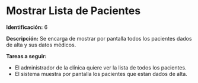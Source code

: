 # Mostrar Lista de Pacientes

**Identificación:** 6 

**Descripción:** Se encarga de mostrar por pantalla todos los pacientes dados de alta y sus datos médicos.

**Tareas a seguir:**

* El administrador de la clínica quiere ver la lista de todos los pacientes.
* El sistema muestra por pantalla los pacientes que estan dados de alta.
